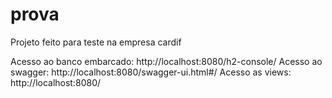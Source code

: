 # prova
Projeto feito para teste na empresa cardif

Acesso ao banco embarcado: http://localhost:8080/h2-console/
Acesso ao swagger: http://localhost:8080/swagger-ui.html#/
Acesso as views: http://localhost:8080/
